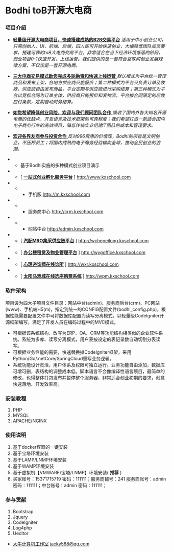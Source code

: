 # Bodhi toB开源大电商

### 项目介绍
 - **[轻量级开源大电商项目，快速搭建成熟的B2B交易平台](http://www.js715.com)**  _适用于中小创业公司，只需创始人、UI、前端、后端，四人即可开始快速创业，大幅降低团队成员要求，搭建可靠的toB大电商交易平台。非常适合在当下经济环境低落的阶段，创业项目0-1快速开发，上线运营。我们提供的是一套符合互联网创业发展规律方案，不仅仅是一套开源电商。_ 
- [ **三大电商交易模式助您完成多轮融资和快速上线运营** ](http://www.js715.com) _默认模式为平台统一管理商品和发布上架，各地方供应商只能报价；第二种模式为平台只负责订单及收款，供应商自由发布商品，平台定期与供应商进行采购结算；第三种模式为平台以竞标合同为订单主体，供应商只能报价和发物流，平台按合同限定的应收应付条款，定期自动财务结算。_ 
- [ **如您希望降低创业风险，欢迎与我们顾问团队合作** ](http://www.js715.com) _吸收了国内外各大知名开源电商的优缺点，开发语言及技术框架的可靠程度；我们希望打造一款适合国内电子商务行业的高效项目，降低传统实业组建IT团队的成本和管理要求。_ 
- [ **欢迎各界友商参与投资合作** ](http://www.js715.com) _反对996荒唐的价值观，Bodhi的宗旨是文明创业，不压榨员工；将国内成熟的电子商务经验输向全球，推动全民创业的浪潮。_ 

- - 基于Bodhi实施的多种模式创业项目演示
- -  [ **[一站式创业孵化服务平台](http://www.kxschool.com)** ] http://www.kxschool.com  
- - -  手机版 http://m.kxschool.com 
- - -  服务商中心 http://crm.kxschool.com 
- - -  网站中台 http://admin.kxschool.com
- -  [ **[汽配MRO集采供应链平台](http://wchepeilong.kxschool.com)** ] http://wchepeilong.kxschool.com
- -  [ **[办公楼租赁及物业管理平台](http://wygoffice.kxschool.com)** ] http://wygoffice.kxschool.com
- -  [ **[心理咨询师在线诊所](http://wxr.kxschool.com)** ] http://wxr.kxschool.com
- -  [ **[太阳马戏城在线选座购票系统](http://wpm.kxschool.com)** ] http://wpm.kxschool.com

### 软件架构
项目设为四大子项目文件目录：网站中台(admin)、服务商后台(crm)、PC网站(www)、手机端H5(m)，指定到统一的CONFIG配置文件(bodhi_config.php)，根据性能需要配置文件中可将数据库配置为读写分离模式。以轻量级CodeIgniter开源框架编写，满足了开发人员在编码过程中的MVC模式。
- 可根据该系统结构，改写为ERP、OA、CRM等功能结构相类似的企业软件系统。系统为多库、读写分离模式，用户表按设定的表记录数自动切割分表读写。
- 可根据业务性能的需要，快速替换掉CodeIgniter框架，采用Python/Go/.netCore/SpringCloud重写业务逻辑。
- 系统功能设计灵活，用户体系及权限可独立运行。业务功能自由添加，数据库可增可删，表结构的调整成本低。脚本语言不会像编译性语言项目，最简单的修改，也得整体打包发布并暂停整个服务器，非常适合创业初期的要求，创意快速落地、开发效率高。

### 安装教程

1.  PHP
2.  MYSQL
3.  APACHE/NGINX

### 使用说明

1.  基于docker容器的一键安装
2.  基于宝塔环境安装
3.  基于LAMP/LNMP环境安装
4.  基于WAMP环境安装
5.  基于虚拟机【VMWARE/宝塔/LNMP】环境安装( **推荐** )
6.  买家账号：15371715719 密码：111111；服务商铺号：241 服务商账号：admin 密码：111111；中台账号：admin 密码：111111；

### 参与贡献

1.  Bootstrap
2.  Jquery
3.  CodeIgniter
4.  Log4php
5.  Ueditor

 - [大牛计算机工作室](http://www.js715.com)  jacky588@qq.com
